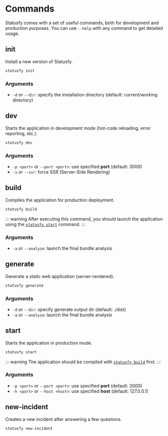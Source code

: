 # Commands

Statusfy comes with a set of useful commands, both for development and production purposes. You can use `--help` with any command to get detailed usage.


## init

Install a new version of Statusfy.

``` bash
statusfy init
```

### Arguments

- `-d` or `--dir`: specify the installation directory (default: current/working directory)

## dev

Starts the application in development mode (hot-code reloading, error reporting, etc.).

``` bash
statusfy dev
```

### Arguments

- `-p <port>` or `--port <port>`: use specified **port** (default: 3000)
- `-s` or `--ssr`: force SSR (Server-Side Rendering)

## build

Compiles the application for production deployment.

``` bash
statusfy build
```

::: warning
After executing this command, you should launch the application using the [`statusfy start`](#start) command.
:::

### Arguments

- `-a` or `--analyze`: launch the final bundle analysis

## generate

Generate a static web application (server-rendered).

``` bash
statusfy generate
```

### Arguments

- `-d` or `--dir`: specify generate output dir (default: ./dist)
- `-a` or `--analyze`: launch the final bundle analysis

## start

Starts the application in production mode.

``` bash
statusfy start
```

::: warning
The application should be compiled with [`statusfy build`](#build) first.
:::

### Arguments

- `-p <port>` or `--port <port>`: use specified **port** (default: 3000)
- `-h <port>` or `--host <host>`: use specified **host** (default: 127.0.0.1)

## new-incident

Creates a new incident after answering a few questions.

``` bash
statusfy new-incident
```
